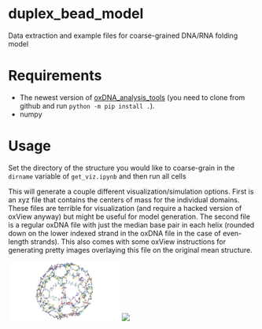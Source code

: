# duplex_bead_model
Data extraction and example files for coarse-grained DNA/RNA folding model

# Requirements
* The newest version of [oxDNA_analysis_tools](https://github.com/sulcgroup/oxdna_analysis_tools) (you need to clone from github and run `python -m pip install .`).
* numpy

# Usage
Set the directory of the structure you would like to coarse-grain in the `dirname` variable of `get_viz.ipynb` and then run all cells

This will generate a couple different visualization/simulation options.  First is an xyz file that contains the centers of mass for the individual domains.
These files are terrible for visualization (and require a hacked version of oxView anyway) but might be useful for model generation.
The second file is a regular oxDNA file with just the median base pair in each helix (rounded down on the lower indexed strand in the oxDNA file in the case of even-length strands). 
This also comes with some oxView instructions for generating pretty images overlaying this file on the original mean structure.
<p float="center">
  <img src="/ico/beads.png" width="45%" />
  <img src="/ico/overlay.png" width="45%" /> 
</p>
